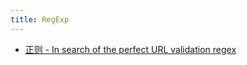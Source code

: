 ```yaml
---
title: RegExp
---
```


- [正则 - In search of the perfect URL validation regex](https://mathiasbynens.be/demo/url-regex)
